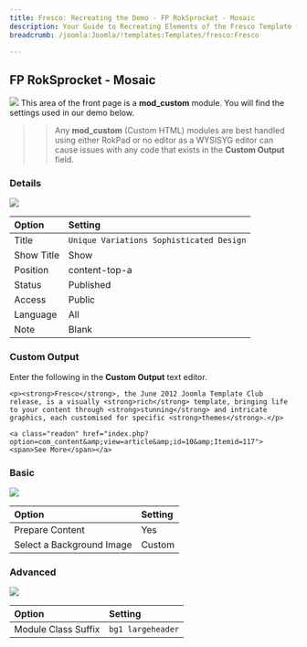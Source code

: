 ```yaml
---
title: Fresco: Recreating the Demo - FP RokSprocket - Mosaic
description: Your Guide to Recreating Elements of the Fresco Template for Joomla
breadcrumb: /joomla:Joomla/!templates:Templates/fresco:Fresco

---
```


FP RokSprocket - Mosaic
-----
![][demo]
This area of the front page is a **mod_custom** module. You will find the settings used in our demo below.

>> Any **mod_custom** (Custom HTML) modules are best handled using either RokPad or no editor as a WYSISYG editor can cause issues with any code that exists in the **Custom Output** field.

### Details
![][demo2]

| Option     | Setting                                  |  
| :--------- | :--------------------------------------- |  
| Title      | `Unique Variations Sophisticated Design` |  
| Show Title | Show                                     |  
| Position   | content-top-a                            |  
| Status     | Published                                |  
| Access     | Public                                   |  
| Language   | All                                      |  
| Note       | Blank                                    |  

### Custom Output
Enter the following in the **Custom Output** text editor.

~~~
<p><strong>Fresco</strong>, the June 2012 Joomla Template Club release, is a visually <strong>rich</strong> template, bringing life to your content through <strong>stunning</strong> and intricate graphics, each customised for specific <strong>themes</strong>.</p>

<a class="readon" href="index.php?option=com_content&amp;view=article&amp;id=10&amp;Itemid=117"><span>See More</span></a>
~~~

### Basic
![][demo3]

| Option                    | Setting |  
| :------------------------ | :------ |  
| Prepare Content           | Yes     |  
| Select a Background Image | Custom  |

### Advanced
![][demo4]

| Option              | Setting           |  
| :------------------ | :---------------- |  
| Module Class Suffix | `bg1 largeheader` |  

[demo]: assets/demo_3.jpeg
[demo2]: assets/unique_1.jpeg
[demo3]: assets/unique_2.jpeg
[demo4]: assets/unique_3.jpeg